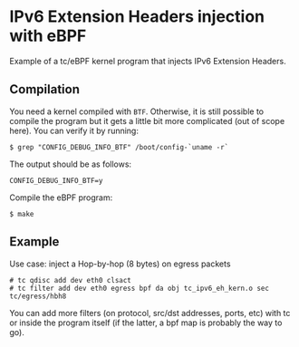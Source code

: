 # IPv6 Extension Headers injection with eBPF

Example of a tc/eBPF kernel program that injects IPv6 Extension Headers.

## Compilation

You need a kernel compiled with `BTF`. Otherwise, it is still possible to compile the program but it gets a little bit more complicated (out of scope here). You can verify it by running:
```
$ grep "CONFIG_DEBUG_INFO_BTF" /boot/config-`uname -r`
```

The output should be as follows:
```
CONFIG_DEBUG_INFO_BTF=y
```

Compile the eBPF program:
```
$ make
```

## Example

Use case: inject a Hop-by-hop (8 bytes) on egress packets

```
# tc qdisc add dev eth0 clsact
# tc filter add dev eth0 egress bpf da obj tc_ipv6_eh_kern.o sec tc/egress/hbh8
```

You can add more filters (on protocol, src/dst addresses, ports, etc) with tc or inside the program itself (if the latter, a bpf map is probably the way to go).
